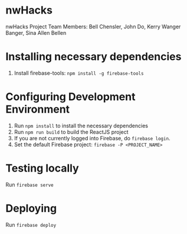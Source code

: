 # nwHacks
nwHacks Project
Team Members: Bell Chensler, John Do, Kerry Wanger Banger, Sina Allen Bellen

# Installing necessary dependencies
1. Install firebase-tools: `npm install -g firebase-tools` 

# Configuring Development Environment
1. Run `npm install` to install the necessary dependencies
2. Run `npm run build` to build the ReactJS project
3. If you are not currently logged into Firebase, do `firebase login`.
4. Set the default Firebase project: `firebase -P <PROJECT_NAME>`

# Testing locally
Run `firebase serve`

# Deploying
Run `firebase deploy`
